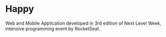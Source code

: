 # Happy
Web and Mobile Application developed in 3rd edition of Next Level Week, intensive programming event by RocketSeat.
